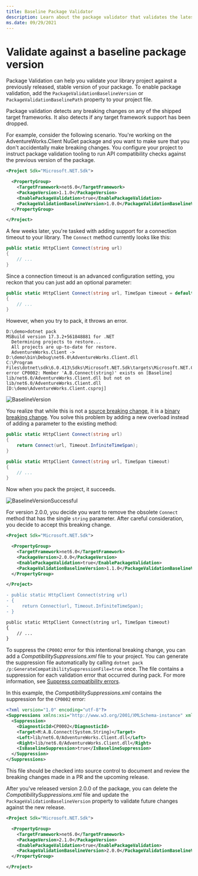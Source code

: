 ```yaml
---
title: Baseline Package Validator
description: Learn about the package validator that validates the latest version of a package with the previous, stable version.
ms.date: 09/29/2021
---
```


# Validate against a baseline package version

Package Validation can help you validate your library project against a previously released, stable version of your package. To enable package validation, add the `PackageValidationBaselineVersion` or `PackageValidationBaselinePath` property to your project file.

Package validation detects any breaking changes on any of the shipped target frameworks. It also detects if any target framework support has been dropped.

For example, consider the following scenario. You're working on the AdventureWorks.Client NuGet package and you want to make sure that you don't accidentally make breaking changes. You configure your project to instruct package validation tooling to run API compatibility checks against the previous version of the package.

```xml
<Project Sdk="Microsoft.NET.Sdk">

  <PropertyGroup>
    <TargetFramework>net6.0</TargetFramework>
    <PackageVersion>1.1.0</PackageVersion>
    <EnablePackageValidation>true</EnablePackageValidation>
    <PackageValidationBaselineVersion>1.0.0</PackageValidationBaselineVersion>
  </PropertyGroup>

</Project>
```

A few weeks later, you're tasked with adding support for a connection timeout to your library. The `Connect` method currently looks like this:

```csharp
public static HttpClient Connect(string url)
{
    // ...
}
```

Since a connection timeout is an advanced configuration setting, you reckon that you can just add an optional parameter:

```csharp
public static HttpClient Connect(string url, TimeSpan timeout = default)
{
    // ...
}
```

However, when you try to pack, it throws an error.

```dotnetcli
D:\demo>dotnet pack
MSBuild version 17.3.2+561848881 for .NET
  Determining projects to restore...
  All projects are up-to-date for restore.
  AdventureWorks.Client -> D:\demo\bin\Debug\net6.0\AdventureWorks.Client.dll
C:\Program Files\dotnet\sdk\6.0.413\Sdks\Microsoft.NET.Sdk\targets\Microsoft.NET.Compatibility.Common.targets(33,5): error CP0002: Member 'A.B.Connect(string)' exists on [Baseline] lib/net6.0/AdventureWorks.Client.dll but not on lib/net6.0/AdventureWorks.Client.dll [D:\demo\AdventureWorks.Client.csproj]
```

![BaselineVersion](media/baseline-version.png)

You realize that while this is not a [source breaking change](../../../standard/library-guidance/breaking-changes.md#source-breaking-change), it is a [binary breaking change](../../../standard/library-guidance/breaking-changes.md#binary-breaking-change). You solve this problem by adding a new overload instead of adding a parameter to the existing method:

```csharp
public static HttpClient Connect(string url)
{
    return Connect(url, Timeout.InfiniteTimeSpan);
}

public static HttpClient Connect(string url, TimeSpan timeout)
{
    // ...
}
```

Now when you pack the project, it succeeds.

![BaselineVersionSuccessful](media/baseline-version-successful.png)

For version 2.0.0, you decide you want to remove the obsolete `Connect` method that has the single `string` parameter. After careful consideration, you decide to accept this breaking change.

```xml
<Project Sdk="Microsoft.NET.Sdk">

  <PropertyGroup>
    <TargetFramework>net6.0</TargetFramework>
    <PackageVersion>2.0.0</PackageVersion>
    <EnablePackageValidation>true</EnablePackageValidation>
    <PackageValidationBaselineVersion>1.1.0</PackageValidationBaselineVersion>
  </PropertyGroup>

</Project>
```

```diff
- public static HttpClient Connect(string url)
- {
-     return Connect(url, Timeout.InfiniteTimeSpan);
- }

public static HttpClient Connect(string url, TimeSpan timeout)
{
    // ...
}
```

To suppress the `CP0002` error for this intentional breaking change, you can add a *CompatibilitySuppressions.xml* file to your project. You can generate the suppression file automatically by calling `dotnet pack /p:GenerateCompatibilitySuppressionFile=true` once. The file contains a suppression for each validation error that occurred during pack. For more information, see [Suppress compatibility errors](overview.md#suppress-compatibility-errors).

In this example, the *CompatibilitySuppressions.xml* contains the suppression for the `CP0002` error:

```xml
<?xml version="1.0" encoding="utf-8"?>
<Suppressions xmlns:xsi="http://www.w3.org/2001/XMLSchema-instance" xmlns:xsd="http://www.w3.org/2001/XMLSchema">
  <Suppression>
    <DiagnosticId>CP0002</DiagnosticId>
    <Target>M:A.B.Connect(System.String)</Target>
    <Left>lib/net6.0/AdventureWorks.Client.dll</Left>
    <Right>lib/net6.0/AdventureWorks.Client.dll</Right>
    <IsBaselineSuppression>true</IsBaselineSuppression>
  </Suppression>
</Suppressions>
```

This file should be checked into source control to document and review the breaking changes made in a PR and the upcoming release.

After you've released version 2.0.0 of the package, you can delete the *CompatibilitySuppressions.xml* file and update the `PackageValidationBaselineVersion` property to validate future changes against the new release.

```xml
<Project Sdk="Microsoft.NET.Sdk">

  <PropertyGroup>
    <TargetFramework>net6.0</TargetFramework>
    <PackageVersion>2.1.0</PackageVersion>
    <EnablePackageValidation>true</EnablePackageValidation>
    <PackageValidationBaselineVersion>2.0.0</PackageValidationBaselineVersion>
  </PropertyGroup>

</Project>
```
